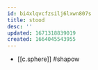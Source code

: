 ```yaml
---
id: bi4xlqvcfzsilj6lxwn807s
title: stood
desc: ''
updated: 1671318839019
created: 1664045543955
---
```


- [[c.sphere]] #shapow